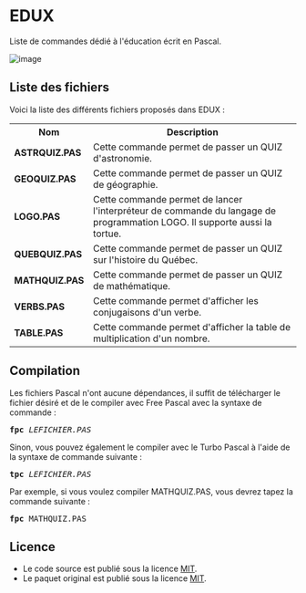 # EDUX
Liste de commandes dédié à l'éducation écrit en Pascal. 

![image](https://user-images.githubusercontent.com/11842176/201684233-8b3af342-75d3-48df-993f-b2c88f2bf2a4.png)

<h2>Liste des fichiers</h3>

Voici la liste des différents fichiers proposés dans EDUX :

<table>
  <tr>
    <th>Nom</th>
    <th>Description</th>
  </tr>
  <tr>
      <td><b>ASTRQUIZ.PAS</b></td>
      <td>Cette commande permet de passer un QUIZ d'astronomie.</td>
  </tr>
  <tr>
      <td><b>GEOQUIZ.PAS</b></td>
      <td>Cette commande permet de passer un QUIZ de géographie.</td>  
  </tr> 
 <tr>
	<td><b>LOGO.PAS</b></td>
	<td>Cette commande permet de lancer l'interpréteur de commande du langage de programmation LOGO. Il supporte aussi la tortue.</td>
 </tr>	
  <tr>  
      <td><b>QUEBQUIZ.PAS</b></td>
      <td>Cette commande permet de passer un QUIZ sur l'histoire du Québec.</td>
  </tr>
  <tr>
      <td><b>MATHQUIZ.PAS</b></td>
      <td>Cette commande permet de passer un QUIZ de mathématique.</td>
  </tr>  
<tr>
	<td><b>VERBS.PAS</b></td>
	<td>Cette commande permet d'afficher les conjugaisons d'un verbe.</td>
  </tr>	
	<tr>
		<td><b>TABLE.PAS</b></td>
		<td>Cette commande permet d'afficher la table de multiplication d'un nombre.</td>
	</tr>	
 </table>

<h2>Compilation</h2>
	
Les fichiers Pascal n'ont aucune dépendances, il suffit de télécharger le fichier désiré et de le compiler avec Free Pascal avec la syntaxe de commande  :

<pre><b>fpc</b> <i>LEFICHIER.PAS</i></pre>
	
Sinon, vous pouvez également le compiler avec le Turbo Pascal à l'aide de la syntaxe de commande suivante :	

<pre><b>tpc</b> <i>LEFICHIER.PAS</i></pre>
	
Par exemple, si vous voulez compiler MATHQUIZ.PAS, vous devrez tapez la commande suivante :

<pre><b>fpc</b> MATHQUIZ.PAS</pre>

<h2>Licence</h2>
<ul>
 <li>Le code source est publié sous la licence <a href="https://github.com/gladir/EDUX/blob/main/LICENSE">MIT</a>.</li>
 <li>Le paquet original est publié sous la licence <a href="https://github.com/gladir/EDUX/blob/main/LICENSE">MIT</a>.</li>
</ul>
